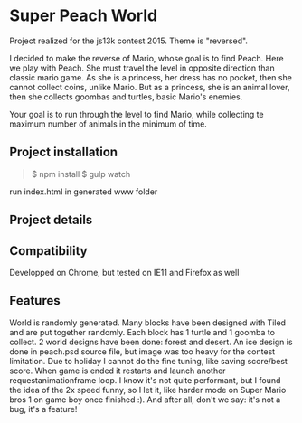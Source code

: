 # Super Peach World

Project realized for the js13k contest 2015. Theme is "reversed".

I decided to make the reverse of Mario, whose goal is to find Peach.
Here we play with Peach. She must travel the level in opposite direction than classic mario game.
As she is a princess, her dress has no pocket, then she cannot collect coins, unlike Mario.
But as a princess, she is an animal lover, then she collects goombas and turtles, basic Mario's enemies.

Your goal is to run through the level to find Mario, while collecting te maximum number of animals in the minimum of time.

## Project installation

> $ npm install
> $ gulp watch

run index.html in generated www folder

## Project details

## Compatibility

Developped on Chrome, but tested on IE11 and Firefox as well

## Features

World is randomly generated. Many blocks have been designed with Tiled and are put together randomly.
Each block has 1 turtle and 1 goomba to collect.
2 world designs have been done: forest and desert. An ice design is done in peach.psd source file, but image was too heavy for the contest limitation.
Due to holiday I cannot do the fine tuning, like saving score/best score.
When game is ended it restarts and launch another requestanimationframe loop. I know it's not quite performant, but I found the idea of the 2x speed funny, so I let it, like harder mode on Super Mario bros 1 on game boy once finished :). And after all, don't we say: it's not a bug, it's a feature!

